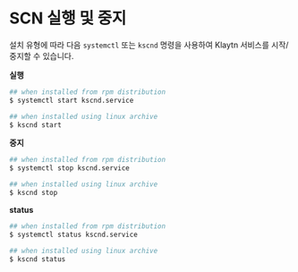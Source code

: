 # SCN 실행 및 중지<a id="starting-stopping-scn"></a>

설치 유형에 따라 다음 `systemctl`  또는 `kscnd` 명령을 사용하여 Klaytn 서비스를 시작/중지할 수 있습니다.

**실행**

```bash
## when installed from rpm distribution 
$ systemctl start kscnd.service

## when installed using linux archive
$ kscnd start

```

**중지**

```bash
## when installed from rpm distribution 
$ systemctl stop kscnd.service

## when installed using linux archive
$ kscnd stop

```

**status**

```bash
## when installed from rpm distribution 
$ systemctl status kscnd.service

## when installed using linux archive
$ kscnd status

```


